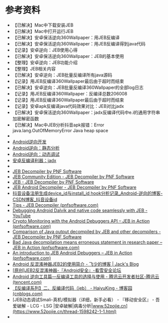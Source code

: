 # 参考资料

* 【已解决】Mac中下载安装JEB
* 【已解决】Mac中打开运行JEB
* 【已解决】安卓保活逆向360Wallpaper：用JEB反编译
* 【已解决】安卓保活逆向360Wallpaper：用JEB反编译得到java代码
* 【记录】安卓逆向：JEB使用心得
* 【已解决】安卓保活逆向360Wallpaper：JEB的基本使用
* 【整理】安卓逆向：JEB功能介绍
* 【整理】JEB相关内容
* 【已解决】安卓逆向：JEB批量反编译所有java源码
* 【记录】用JEB反编译360Wallpaper最后由于超时而结束
* 【已解决】安卓逆向：JEB批量反编译360Wallpaper的全部log日志
* 【记录】用JEB反编译360Wallpaper：反编译总数206008
* 【记录】用JEB反编译360Wallpaper最后由于超时而结束
* 【记录】安卓apk反编译java代码效果对比：JEB对比jadx
* 【已解决】安卓保活逆向360Wallpaper：jadx反编译代码中e.i的通用字符串加密解密函数
* 【已解决】Mac中JEB分析抖音apk报错：Error java.lang.OutOfMemoryError Java heap space
* 
* [Android逆向开发](https://book.crifan.org/books/android_reverse_dev/website/)
* [Android逆向：静态分析](https://book.crifan.org/books/android_re_static_analysis/website/)
* [Android逆向：动态调试](https://book.crifan.org/books/android_re_dynamic_debug/website/)
* [安卓反编译利器：jadx](https://book.crifan.org/books/android_re_decompile_jadx/website/)
* 
* [JEB Decompiler by PNF Software](https://www.pnfsoftware.com/)
* [JEB Community Edition - JEB Decompiler by PNF Software](https://www.pnfsoftware.com/jeb/community-edition)
* [JEB - JEB Decompiler by PNF Software](https://www.pnfsoftware.com/jeb/)
* [JEB Android Decompiler - JEB Decompiler by PNF Software](https://www.pnfsoftware.com/jeb/android)
* [抖音设备注册生成device_id与install_id hook分析记录_Android-逆向的博客-CSDN博客_抖音设备id](https://blog.csdn.net/android_so/article/details/108442681?spm=1001.2014.3001.5501)
* [Tips - JEB Decompiler (pnfsoftware.com)](https://www.pnfsoftware.com/jeb/manual/tips/#bulk-decompilations)
* [Debugging Android Dalvik and native code seamlessly with JEB - YouTube](https://www.youtube.com/watch?v=qfnvR7nA0wU)
* [Crypto Monitoring with the Android Debuggers API – JEB in Action (pnfsoftware.com)](https://www.pnfsoftware.com/blog/crypto-monitoring-android-debuggers-api/)
* [Comparison of Java output decompiled by JEB and other decompilers - JEB Decompiler by PNF Software](https://www.pnfsoftware.com/jeb1/comp)
* [Bad Java decompilation means erroneous statement in research paper – JEB in Action (pnfsoftware.com)](https://www.pnfsoftware.com/blog/bad-apk-decompilation-means-partial-erroneous-conclusion-in-research-paper/)
* [An introduction to JEB Android Debuggers – JEB in Action (pnfsoftware.com)](https://www.pnfsoftware.com/blog/jeb-android-debuggers/)
* [Android 反混淆神器JEB2的使用简介 - 飞少的博客 | Jack's Blog](http://jackzhang.info/2018/08/28/Android-反混淆神器JEB2的使用简介/)
* [[原创]JEB2反混淆神器-『Android安全』-看雪安全论坛](https://bbs.pediy.com/thread-227046.htm)
* [Android 逆向工具篇—反编译工具的选择与使用 - 腾讯云开发者社区-腾讯云 (tencent.com)](https://cloud.tencent.com/developer/news/535738)
* [【反编译系列】二、反编译代码（jeb） - HaiyuKing - 博客园 (cnblogs.com)](https://www.cnblogs.com/whycxb/p/9141060.html)
* [JEB动态调试Smali-真机/模拟器（详细，新手必看） - 『移动安全区』 - 吾爱破解 - LCG - LSG |安卓破解|病毒分析|www.52pojie.cn](https://www.52pojie.cn/thread-1598242-1-1.html)
* 
